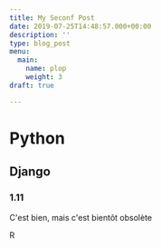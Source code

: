 ```yaml
---
title: My Seconf Post
date: 2019-07-25T14:48:57.000+00:00
description: ''
type: blog_post
menu:
  main:
    name: plop
    weight: 3
draft: true

---
```

# Python

## Django

### 1.11

C'est bien, mais c'est bientôt obsolète

R